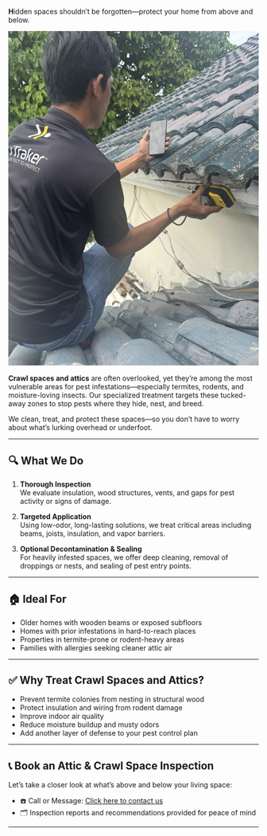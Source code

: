 **H**idden spaces shouldn’t be forgotten—protect your home from above and below.

![Crawl Space and Attic Treatment Banner](/images/services/tpc_srvc_15.jpg)

**Crawl spaces and attics** are often overlooked, yet they’re among the most vulnerable areas for pest infestations—especially termites, rodents, and moisture-loving insects. Our specialized treatment targets these tucked-away zones to stop pests where they hide, nest, and breed.

We clean, treat, and protect these spaces—so you don’t have to worry about what’s lurking overhead or underfoot.

---

## 🔍 What We Do

1. **Thorough Inspection**  
   We evaluate insulation, wood structures, vents, and gaps for pest activity or signs of damage.

2. **Targeted Application**  
   Using low-odor, long-lasting solutions, we treat critical areas including beams, joists, insulation, and vapor barriers.

3. **Optional Decontamination & Sealing**  
   For heavily infested spaces, we offer deep cleaning, removal of droppings or nests, and sealing of pest entry points.

---

## 🏠 Ideal For

- Older homes with wooden beams or exposed subfloors  
- Homes with prior infestations in hard-to-reach places  
- Properties in termite-prone or rodent-heavy areas  
- Families with allergies seeking cleaner attic air  

---

## ✅ Why Treat Crawl Spaces and Attics?

- Prevent termite colonies from nesting in structural wood  
- Protect insulation and wiring from rodent damage  
- Improve indoor air quality  
- Reduce moisture buildup and musty odors  
- Add another layer of defense to your pest control plan  

---

## 📞 Book an Attic & Crawl Space Inspection

Let’s take a closer look at what’s above and below your living space:

- ☎️ Call or Message: [Click here to contact us](/#contact)  
- 🗂️ Inspection reports and recommendations provided for peace of mind  

---
